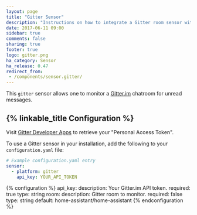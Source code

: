 ```yaml
---
layout: page
title: "Gitter Sensor"
description: "Instructions on how to integrate a Gitter room sensor with Home Assistant"
date: 2017-06-11 09:00
sidebar: true
comments: false
sharing: true
footer: true
logo: gitter.png
ha_category: Sensor
ha_release: 0.47
redirect_from:
 - /components/sensor.gitter/
---
```



This `gitter` sensor allows one to monitor a [Gitter.im](https://gitter.im) chatroom for unread messages.

## {% linkable_title Configuration %}

Visit [Gitter Developer Apps](https://developer.gitter.im/apps) to retrieve your "Personal Access Token".

To use a Gitter sensor in your installation, add the following to your `configuration.yaml` file:

```yaml
# Example configuration.yaml entry
sensor:
  - platform: gitter
    api_key: YOUR_API_TOKEN
```

{% configuration %}
api_key:
  description: Your Gitter.im API token.
  required: true
  type: string
room:
  description: Gitter room to monitor.
  required: false
  type: string
  default: home-assistant/home-assistant
{% endconfiguration %}
